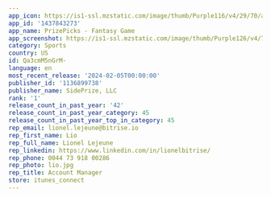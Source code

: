 ```yaml
---
app_icon: https://is1-ssl.mzstatic.com/image/thumb/Purple116/v4/29/70/a8/2970a8c1-051f-f624-f93a-2fac3e0845d0/AppIcon-0-0-1x_U007epad-0-85-220.png/1024x1024bb.png
app_id: '1437843273'
app_name: PrizePicks - Fantasy Game
app_screenshot: https://is1-ssl.mzstatic.com/image/thumb/Purple126/v4/7a/2a/c3/7a2ac336-7fb5-1620-f1b8-38639dfb52b6/f267443b-d10e-4dad-99b0-c743e53fde6c_IOS_1284x2778_-_1.png/1284x2778bb.png
category: Sports
country: US
id: Qa3cmM5nGrM-
language: en
most_recent_release: '2024-02-05T00:00:00'
publisher_id: '1136899738'
publisher_name: SidePrize, LLC
rank: '1'
release_count_in_past_year: '42'
release_count_in_past_year_category: 45
release_count_in_past_year_top_in_category: 45
rep_email: lionel.lejeune@bitrise.io
rep_first_name: Lio
rep_full_name: Lionel Lejeune
rep_linkedin: https://www.linkedin.com/in/lionelbitrise/
rep_phone: 0044 73 918 00286
rep_photo: lio.jpg
rep_title: Account Manager
store: itunes_connect
---
```

